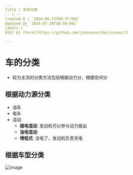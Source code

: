 ```yaml
---
Title | 车的分类
-- | --
Created @ | `2024-06-23T09:37:09Z`
Updated @| `2024-07-20T10:59:09Z`
Labels | ``
Edit @| [here](https://github.com/junxnone/che/issues/2)

---
```

# 车的分类
- 较为主流的分类方法包括根据动力分，根据空间分


## 根据动力源分类
- 油车
- 电车
- 混动
  - **插电混动**: 发动机可以参与动力输出
  - **油电混动**: 
  - **增程式**: 没电了，发动机负责充电

## 根据车型分类

![image](https://github.com/user-attachments/assets/7570b115-4fb3-46ab-adda-90e108cac21f)


